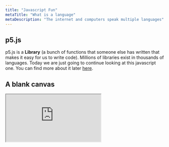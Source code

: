```yaml
---
title: "Javascript Fun"
metaTitle: "What is a language"
metaDescription: "The internet and computers speak multiple languages"
---
```


## p5.js

p5.js is a **Library** (a bunch of functions that someone else has written that makes it easy for us to write code). Millions of libraries exist in thousands of languages. Today we are just going to continue looking at this javascript one. You can find more about it later [here](https://p5js.org/examples/).

## A blank canvas

<iframe src="https://editor.p5js.org/dioptre/full/MlsRtEP97"></iframe>
